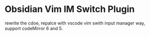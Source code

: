 # Obsidian Vim IM Switch Plugin

rewrite the cdoe, repalce with vscode vim swith input manager way, support codeMirror 6 and 5.
